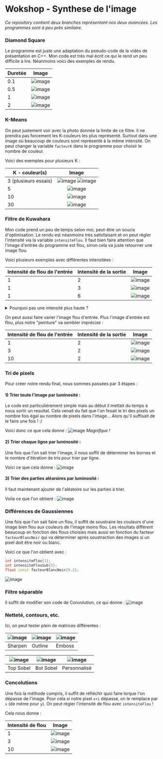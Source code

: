 # Wokshop - Synthese de l'image 

*Ce repository contient deux branches représentant nos deux avancées. Les programmes sont à peu près similaire.*

### Diamond Square

Le programme est juste une adaptation du pseudo-code de la vidéo de présentation en C++. Mon code est très mal écrit ce qui le rend un peu difficile à lire. Néanmoins voici des exemples de rendu. 


| Duretée     | Image        |
| ------------- |:-------------:| 
| 0.1      | ![image](output/DiamondSquare/Rough(0,1).png) |
| 0.5     | ![image](output/DiamondSquare/Rough(0,5).png)    | 
| 1 | ![image](output/DiamondSquare/Rough(1).png)     | 
| 2 | ![image](output/DiamondSquare/Rough(2).png)     |


### K-Means

On peut justement voir avec la photo donnée la limite de ce filtre. Il ne prendra pas forcement les K-couleurs les plus représenté. Surtout dans une image où beaucoup de couleurs sont représenté à la même intensité. On peut changer la variable `facteurK` dans le programme pour choisir le nombre de couleur.

Voici des exemples pour plusieurs K :

| K - couleur(s)     | Image        |
| ------------- |:-------------:| 
| 3  (plusieurs essais)    | ![image](output/KMeans/3colors.png) ![image](output/KMeans/3colors1.png)|
| 5     | ![image](output/KMeans/5colors.png)    | 
| 10 | ![image](output/KMeans/10colors.png)    | 
| 30 | ![image](output/KMeans/30colors.png)    |

### Filtre de Kuwahara

Mon code prend un peu de temps selon moi, peut-être un soucis d'optimisation. Le rendu est néanmoins très satisfaisant et on peut régler l'intensité via la variable `intensiteFlou`. Il faut bien faire attention que l'image d'entrée du programme est flou, sinon cela va juste retourner une image flou.

Voici plusieurs exemples avec différentes intensitées :

| Intensité de flou de l'entrée | Intensité de la sortie    | Image        |
| --------- | ------------- |:-------------:| 
|1| 2    | ![image](output/Kuwahara/intensite2.png) |
|1| 3     | ![image](output/Kuwahara/intensite3.png)    | 
|1| 6     | ![image](output/Kuwahara/intensite6.png)    |

<details><summary>Pourquoi pas une intensité plus haute ?</summary>
*Plus on fait une intensité élevée, plus la compleité augmente vite donc moins facile à générer...*
</details>


On peut aussi faire varier l'image flou d'entrée. Plus l'image d'entrée est flou, plus notre "peinture" va sembler imprécise :

| Intensité de flou de l'entrée | Intensité de la sortie    | Image        |
| --------- | ------------- |:-------------:| 
|1| 2    | ![image](output/Kuwahara/intensite2.png) |
|3| 2     | ![image](output/Kuwahara/intensiteentree3.png)    | 
|10| 2     | ![image](output/Kuwahara/intensiteentree10.png)    |

### Tri de pixels

Pour créer notre rendu final, nous sommes passées par 3 étapes :

#### 1) Trier toute l'image par luminosité :

Le code est particuliérement simple mais au début il mettait du temps à nous sortir un resultat. Cela venait du fait que l'on fesait le tri des pixels un nombre fois égal au nombre de pixels dans l'image... Alors qu'il suffisait de le faire une fois ! :/

Voici donc ce que cela donne : ![image](output/exo25_allSorted.png)
*Magnifque !*

#### 2) Trier chaque ligne par luminosité :

Une fois que l'on sait trier l'image, il nous suffit de déterminer les bornes et le nombre d'itération de tris pour trier par ligne.

Voici ce que cela donne : ![image](output/exo25AllLignesSorted.png)

#### 3) Trier des parties aléaroires par luminosité :

Il faut maintenant ajouter de l'aléatoire sur les parties à trier.

Voila ce que l'on obtient : ![image](output/exo25.png)

### Différences de Gaussiennes

Une fois que l'on sait faire un flou, il suffit de soustraire les couleurs d'une image bien flou aux couleurs de l'image moins flou. Les résultats différent beaucoup en fonction des flous choisies mais aussi en fonction du facteur `facteurBlancNoir` qui va déterminer après soustraction des images si un pixel doit être noir ou blanc.

Voici ce que l'on obtient avec :
```cpp
int intensiteFlou{1};
int intensiteFlouSub{5};
float const facteurBlancNoir{0.2};
```
![image](output/exo24.png)


### Filtre séparable

Il suffit de modifier son code de Convolution, ce qui donne :
![image](output/exo23.png)

### Netteté, contours, etc.

Ici, on peut tester plein de matrices différentes :

|![image](output/NetteteContour/Sharpen.png)|![image](output/NetteteContour/Outline.png)|![image](output/NetteteContour/Emboss.png)|
| --------- | ------------- |-------------| 
|Sharpen|Outline|Emboss|

|![image](output/NetteteContour/TopSobel.png)|![image](output/NetteteContour/BotSobel.png)|![image](output/NetteteContour/Perso.png)|
| --------- | ------------- |-------------| 
|Top Sobel|Bot Sobel|Personnalisé|

### Concolutions

Une fois la méthode compris, il suffit de réfléchir quoi faire lorque l'on dépasse de l'image. Pour cela si notre pixel `x+i` dépasse, on le remplace par `x` (de même pour `y`).
On peut régler l'intensité de flou avec `intensiteFlou` !

Cela nous donne : 

| Intensité de flou    | Image        |
| ------------- |:-------------:| 
| 1    | ![image](images/photoFlou.jpg) |
| 3     | ![image](images/photoFlou3.jpg)    | 
| 10     | ![image](images/photoFlou10.jpg)    |